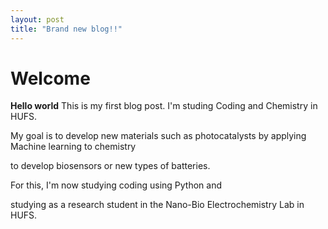 ```yaml
---
layout: post
title: "Brand new blog!!"
---
```


# Welcome

**Hello world**
This is my first blog post.
I'm studing Coding and Chemistry in HUFS.

My goal is to develop new materials such as photocatalysts by applying Machine learning to chemistry

to develop biosensors or new types of batteries.

For this, I'm now studying coding using Python and

studying as a research student in the Nano-Bio Electrochemistry Lab in HUFS.

